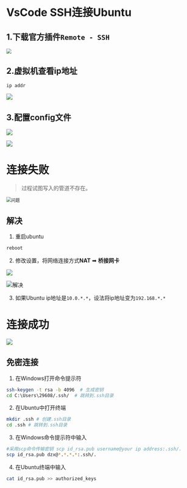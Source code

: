 # VsCode SSH连接Ubuntu

## 1.下载官方插件`Remote - SSH`

<img src="https://img2024.cnblogs.com/blog/2282419/202401/2282419-20240110171808922-557747491.png" style="zoom:80%;" />

## 2.虚拟机查看ip地址

```bash
ip addr 
```

![](https://img2024.cnblogs.com/blog/2282419/202401/2282419-20240110172436945-1721989739.png)

## 3.配置config文件

![](https://img2024.cnblogs.com/blog/2282419/202401/2282419-20240110171820903-688299260.png)

![](https://img2024.cnblogs.com/blog/2282419/202401/2282419-20240110173443138-1416790043.png)

# 连接失败

> 过程试图写入的管道不存在。

<img src="https://img2024.cnblogs.com/blog/2282419/202401/2282419-20240110164841160-103097879.png" alt="问题" style="zoom:80%;" />

## **解决**

1. 重启ubuntu

```bash
reboot
```

2. 修改设置，将网络连接方式**NAT**  ➡  **桥接网卡**

![](https://img2024.cnblogs.com/blog/2282419/202401/2282419-20240110164907337-547334316.png)

![解决](https://img2024.cnblogs.com/blog/2282419/202401/2282419-20240110164901647-143788934.png)

3. 如果Ubuntu ip地址是`10.0.*.*`，设法将ip地址变为`192.168.*.*`

# 连接成功

![](https://img2024.cnblogs.com/blog/2282419/202401/2282419-20240110171226291-675895185.png)

## 免密连接
1. 在Windows打开命令提示符
```bash
ssh-keygen -t rsa -b 4096  # 生成密钥
cd C:\Users\29608/.ssh/  # 跳转到.ssh目录
```
2. 在Ubuntu中打开终端
```bash
mkdir .ssh # 创建.ssh目录
cd .ssh # 跳转到.ssh目录
```
3. 在Windows命令提示符中输入
```bash
#采用scp命令传输密钥 scp id_rsa.pub username@your ip address:.ssh/.
scp id_rsa.pub dzx@*.*.*.*:.ssh/.
```
4. 在Ubuntu终端中输入
```bash
cat id_rsa.pub >> authorized_keys
```